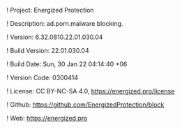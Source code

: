 ! Project: Energized Protection

! Description: ad.porn.malware blocking.

! Version: 6.32.0810.22.01.030.04

! Build Version: 22.01.030.04

! Build Date: Sun, 30 Jan 22 04:14:40 +06

! Version Code: 0300414

! License: CC BY-NC-SA 4.0, https://energized.pro/license

! Github: https://github.com/EnergizedProtection/block

! Web: https://energized.pro
